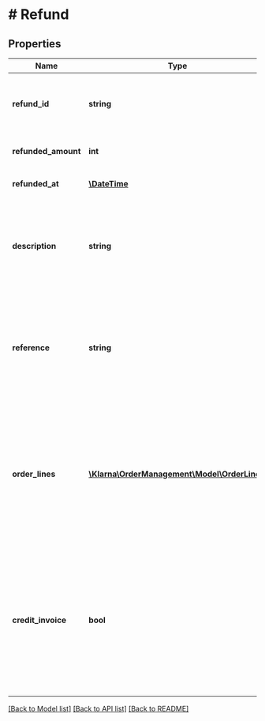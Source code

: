 # # Refund

## Properties

Name | Type | Description | Notes
------------ | ------------- | ------------- | -------------
**refund_id** | **string** | The refund id. Generated when the refund is created. | [optional]
**refunded_amount** | **int** | Refunded amount in minor units. | [optional]
**refunded_at** | [**\DateTime**](\DateTime.md) | The time of the refund. ISO 8601. | [optional]
**description** | **string** | Description of the refund shown to the customer. Max length is 255 characters. | [optional]
**reference** | **string** | Internal reference to the refund that is also included in the settlement files. Max length is 255 characters. | [optional]
**order_lines** | [**\Klarna\OrderManagement\Model\OrderLine[]**](OrderLine.md) | Order lines for the refund shown to the customer. Optional but increases the customer experience. Maximum 1000 order lines. | [optional]
**credit_invoice** | **bool** | Only relevant for B2B Orders. If the flag is set to true for an order with B2B_invoice as payment method, the customer will receive the refund as a credit invoice. | [optional]

[[Back to Model list]](../../README.md#models) [[Back to API list]](../../README.md#endpoints) [[Back to README]](../../README.md)
